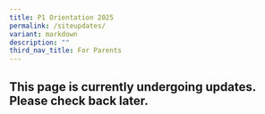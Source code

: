 ```yaml
---
title: P1 Orientation 2025
permalink: /siteupdates/
variant: markdown
description: ""
third_nav_title: For Parents
---
```

<h2>This page is currently undergoing updates. Please check back later.</h2>